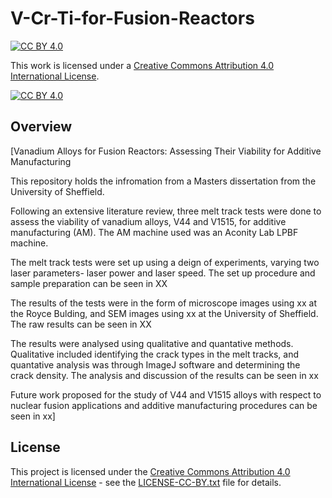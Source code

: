 # V-Cr-Ti-for-Fusion-Reactors

[![CC BY 4.0][cc-by-shield]][cc-by]

This work is licensed under a [Creative Commons Attribution 4.0 International License][cc-by].

[![CC BY 4.0][cc-by-image]][cc-by]

## Overview

[Vanadium Alloys for Fusion Reactors: Assessing Their Viability for Additive Manufacturing

This repository holds the infromation from a Masters dissertation from the University of Sheffield. 

Following an extensive literature review, three melt track tests were done to assess the viability of vanadium alloys, V44 and V1515, for additive manufacturing (AM). The AM machine used was an Aconity Lab LPBF machine. 

The melt track tests were set up using a deign of experiments, varying two laser parameters- laser power and laser speed. The set up procedure and sample preparation can be seen in XX

The results of the tests were in the form of microscope images using xx at the Royce Bulding, and SEM images using xx at the University of Sheffield. The raw results can be seen in XX

The results were analysed using qualitative and quantative methods. Qualitative included identifying the crack types in the melt tracks, and quantative analysis was through ImageJ software and determining the crack density. The analysis and discussion of the results can be seen in xx

Future work proposed for the study of V44 and V1515 alloys with respect to nuclear fusion applications and additive manufacturing procedures can be seen in xx]


## License

This project is licensed under the [Creative Commons Attribution 4.0 International License][cc-by] - see the [LICENSE-CC-BY.txt](LICENSE-CC-BY.txt) file for details.

[cc-by]: http://creativecommons.org/licenses/by/4.0/
[cc-by-image]: https://i.creativecommons.org/l/by/4.0/88x31.png
[cc-by-shield]: https://img.shields.io/badge/License-CC%20BY%204.0-lightgrey.svg
